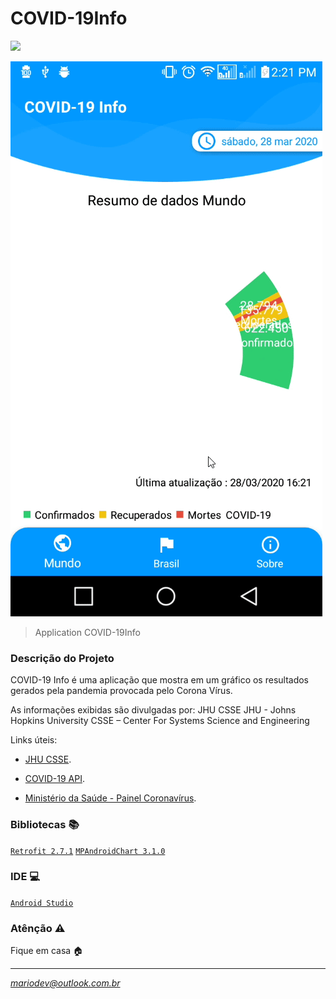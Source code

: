 # COVID-19Info

![](https://github.com/arismarioneves/COVID-19Info/app/src/ic_launcher-web.png)

![](HV2TiFU8HD.gif)
> Application COVID-19Info

### Descrição do Projeto

COVID-19 Info é uma aplicação que mostra em um gráfico os resultados gerados pela pandemia provocada pelo Corona Vírus.

As informações exibidas são divulgadas por:
JHU CSSE
JHU - Johns Hopkins University
CSSE – Center For Systems Science and Engineering

Links úteis:
- [JHU CSSE](https://systems.jhu.edu/).

- [COVID-19 API](https://github.com/mathdroid/covid-19-api).

- [Ministério da Saúde - Painel Coronavírus](https://covid.saude.gov.br/).


### Bibliotecas :books:

[`Retrofit 2.7.1`](https://square.github.io/retrofit/)
[`MPAndroidChart 3.1.0`](https://square.github.io/retrofit/)


### IDE :computer:

[`Android Studio`](https://developer.android.com/studio)

### Atênção :warning:

Fique em casa :house:

----

*mariodev@outlook.com.br*
